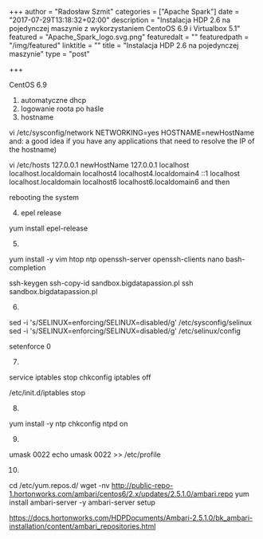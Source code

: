 +++
author = "Radosław Szmit"
categories = ["Apache Spark"]
date = "2017-07-29T13:18:32+02:00"
description = "Instalacja HDP 2.6 na pojedynczej maszynie z wykorzystaniem CentoOS 6.9 i Virtualbox 5.1"
featured = "Apache_Spark_logo.svg.png"
featuredalt = ""
featuredpath = "/img/featured"
linktitle = ""
title = "Instalacja HDP 2.6 na pojedynczej maszynie"
type = "post"

+++

CentOS 6.9

1. automatyczne dhcp
2. logowanie roota po haśle
3. hostname

vi /etc/sysconfig/network
NETWORKING=yes
HOSTNAME=newHostName
and: a good idea if you have any applications that need to resolve the IP of the hostname)

vi /etc/hosts 
127.0.0.1 newHostName
127.0.0.1   localhost localhost.localdomain localhost4 localhost4.localdomain4
::1         localhost localhost.localdomain localhost6 localhost6.localdomain6
and then

 rebooting the system

4. epel release

yum install epel-release

5.

yum install -y vim htop ntp openssh-server openssh-clients nano bash-completion

ssh-keygen
ssh-copy-id sandbox.bigdatapassion.pl
ssh sandbox.bigdatapassion.pl

6.

sed -i 's/SELINUX=enforcing/SELINUX=disabled/g' /etc/sysconfig/selinux
sed -i 's/SELINUX=enforcing/SELINUX=disabled/g' /etc/selinux/config

setenforce 0

7. 

service iptables stop
chkconfig iptables off

/etc/init.d/iptables stop

8.

yum install -y ntp
chkconfig ntpd on

9.

umask 0022
echo umask 0022 >> /etc/profile

10.

cd /etc/yum.repos.d/
wget -nv http://public-repo-1.hortonworks.com/ambari/centos6/2.x/updates/2.5.1.0/ambari.repo
yum install ambari-server -y
ambari-server setup





https://docs.hortonworks.com/HDPDocuments/Ambari-2.5.1.0/bk_ambari-installation/content/ambari_repositories.html